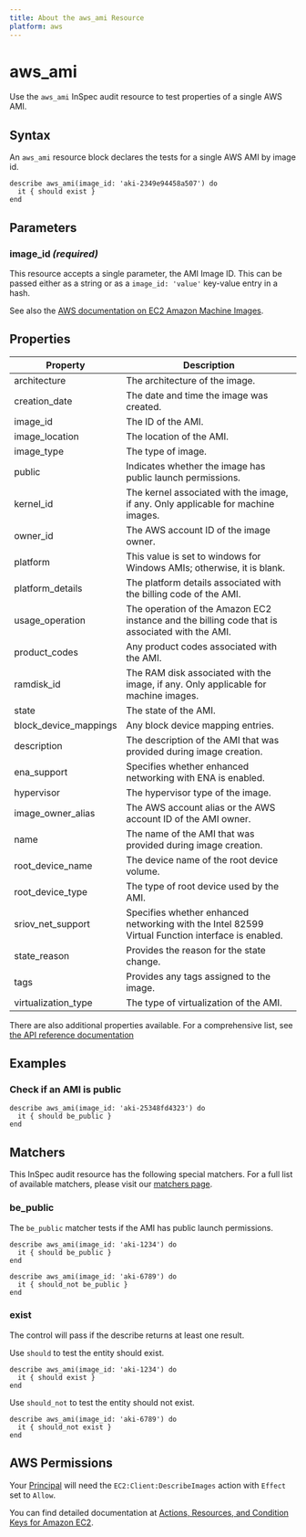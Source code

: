 ```yaml
---
title: About the aws_ami Resource
platform: aws
---
```


# aws_ami

Use the `aws_ami` InSpec audit resource to test properties of a single AWS AMI.

## Syntax

An `aws_ami` resource block declares the tests for a single AWS AMI by image id.

    describe aws_ami(image_id: 'aki-2349e94458a507') do
      it { should exist }
    end

## Parameters

### image_id _(required)_

This resource accepts a single parameter, the AMI Image ID.
This can be passed either as a string or as a `image_id: 'value'` key-value entry in a hash.

See also the [AWS documentation on EC2 Amazon Machine Images](https://docs.aws.amazon.com/AWSEC2/latest/UserGuide/AMIs.html).

## Properties

|Property                 | Description|
| ---                     | --- |
|architecture             | The architecture of the image. |
|creation_date           | The date and time the image was created. |
|image_id                | The ID of the AMI. |
|image_location          | The location of the AMI. |
|image_type              | The type of image. |
|public                   | Indicates whether the image has public launch permissions. |
|kernel_id               | The kernel associated with the image, if any. Only applicable for machine images. |
|owner_id                | The AWS account ID of the image owner. |
|platform                 | This value is set to windows for Windows AMIs; otherwise, it is blank. |
|platform_details        | The platform details associated with the billing code of the AMI. |
|usage_operation         | The operation of the Amazon EC2 instance and the billing code that is associated with the AMI. |
|product_codes           | Any product codes associated with the AMI. |
|ramdisk_id              | The RAM disk associated with the image, if any. Only applicable for machine images. |
|state                    | The state of the AMI. |
|block_device_mappings  | Any block device mapping entries. |
|description              | The description of the AMI that was provided during image creation. |
|ena_support             | Specifies whether enhanced networking with ENA is enabled. |
|hypervisor               | The hypervisor type of the image. |
|image_owner_alias      | The AWS account alias or the AWS account ID of the AMI owner. |
|name                     | The name of the AMI that was provided during image creation. |
|root_device_name       | The device name of the root device volume. |
|root_device_type       | The type of root device used by the AMI. |
|sriov_net_support      | Specifies whether enhanced networking with the Intel 82599 Virtual Function interface is enabled. |
|state_reason            | Provides the reason for the state change. |
|tags                     | Provides any tags assigned to the image. |
|virtualization_type     | The type of virtualization of the AMI. |

There are also additional properties available. For a comprehensive list, see [the API reference documentation](https://docs.aws.amazon.com/AWSEC2/latest/APIReference/API_Image.html)

## Examples

### Check if an AMI is public

    describe aws_ami(image_id: 'aki-25348fd4323') do
      it { should be_public }
    end

## Matchers

This InSpec audit resource has the following special matchers. For a full list of available matchers, please visit our [matchers page](https://www.inspec.io/docs/reference/matchers/).

### be_public

The `be_public` matcher tests if the AMI has public launch permissions.

    describe aws_ami(image_id: 'aki-1234') do
      it { should be_public }
    end

    describe aws_ami(image_id: 'aki-6789') do
      it { should_not be_public }
    end

### exist

The control will pass if the describe returns at least one result.

Use `should` to test the entity should exist.

    describe aws_ami(image_id: 'aki-1234') do
      it { should exist }
    end

Use `should_not` to test the entity should not exist.

    describe aws_ami(image_id: 'aki-6789') do
      it { should_not exist }
    end

## AWS Permissions

Your [Principal](https://docs.aws.amazon.com/IAM/latest/UserGuide/intro-structure.html#intro-structure-principal) will need the `EC2:Client:DescribeImages` action with `Effect` set to `Allow`.

You can find detailed documentation at [Actions, Resources, and Condition Keys for Amazon EC2](https://docs.aws.amazon.com/IAM/latest/UserGuide/list_amazonec2.html).
